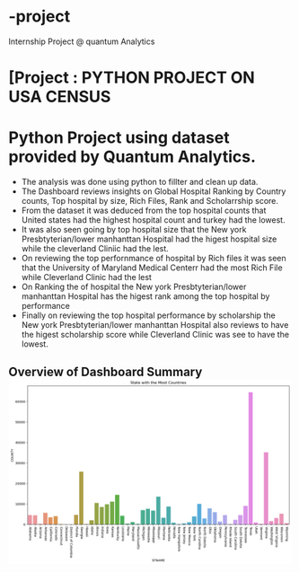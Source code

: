 # -project
Internship Project @ quantum Analytics
# [Project : PYTHON PROJECT ON USA CENSUS

# Python Project using dataset provided by Quantum Analytics.

* The analysis was done using python to fillter and clean up data.
* The Dashboard reviews insights on Global Hospital Ranking by Country counts, Top hospital by size, Rich Files, Rank and Scholarrship score.
* From the dataset it was deduced from the top hospital counts that United states  had the highest hospital count and turkey had the lowest.
* It was also seen going by top hospital size that the New york Presbtyterian/lower manhanttan Hospital had the higest hospital size while the cleverland Cliniic had the lest.
* On reviewing the top perfornmance of hospital by Rich files it was seen that the University of Maryland Medical Centerr had the most Rich File while Cleverland Clinic had the lest
* On Ranking the of hospital the New york Presbtyterian/lower manhanttan Hospital has the higest rank among the top hospital by performance 
* Finally on reviewing the top hospital performance by scholarship the New york Presbtyterian/lower manhanttan Hospital also reviews to have the higest scholarship score while Cleverland Clinic was see to have the lowest.
## Overview of Dashboard Summary  ![](Census.png)
